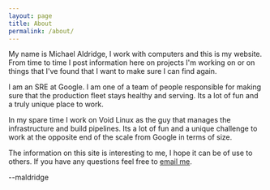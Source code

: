 ```yaml
---
layout: page
title: About
permalink: /about/
---
```


My name is Michael Aldridge, I work with computers and this is my
website.  From time to time I post information here on projects I'm
working on or on things that I've found that I want to make sure I can
find again.

I am an SRE at Google.  I am one of a team of people responsible for
making sure that the production fleet stays healthy and serving.  Its
a lot of fun and a truly unique place to work.

In my spare time I work on Void Linux as the guy that manages the
infrastructure and build pipelines.  Its a lot of fun and a unique
challenge to work at the opposite end of the scale from Google in
terms of size.

The information on this site is interesting to me, I hope it can be of
use to others.  If you have any questions feel free
to [email me](mailto:aldridge.mac@gmail.com).

--maldridge
